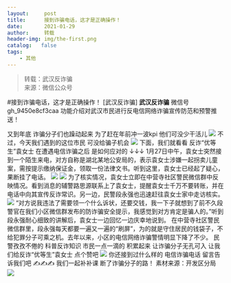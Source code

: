 ```yaml
---
layout:     post
title:      接到诈骗电话，这才是正确操作！
date:       2021-01-29
author:     转载
header-img: img/the-first.png
catalog:   false
tags:
    - 其他
---
```


<blockquote><p>转载：武汉反诈骗<br>
来源：微信公众号</p></blockquote>

#接到诈骗电话，这才是正确操作！
[武汉反诈骗]
**武汉反诈骗**
微信号gh_9450e8cf3caa
功能介绍对武汉市民进行反电信网络诈骗宣传防范和预警推送！

又到年底
诈骗分子们也躁动起来
为了赶在年前冲一波kpi
他们可没少干活儿
![]({{site.baseurl}}/postimg/3Lusx8pzaX92KkR41ncn8zJloibiajG1bKfGiaibMT1yWEUU8p7mwG6LMoNlNEnRIFwBLic8sAlHN9A64kep5hyTOAQ.jpeg)
不过，今天我们遇到的这位市民
可没给骗子机会
![]({{site.baseurl}}/postimg/3Lusx8pzaX92KkR41ncn8zJloibiajG1bKx3oGCYUHqnfbIOyAIbEWtRibiaFco8lLLxC9vZibeNyZTicq1v2OHeESHg.jpeg)
下面，我们就看看
反诈“优等生”袁女士
在遭遇电信诈骗之后
是如何应对的
↓↓↓
1月27日中午，袁女士突然接到一个陌生来电，对方自称是湖北某地公安局的，表示袁女士涉嫌一起拐卖儿童案，需按提示缴纳保证金，领取一份法律文书。听到这里，袁女士已经起了疑心，果断挂了电话。
![]({{site.baseurl}}/postimg/3Lusx8pzaX92KkR41ncn8zJloibiajG1bKNibeYv3U1Nq5bFWj6GiaouLQOuqSrBzQiaKFHgesB16Zm0JZue4UIrsaA.png)
![]({{site.baseurl}}/postimg/3Lusx8pzaX92KkR41ncn8zJloibiajG1bK22j3FKKbBm7KHVdUCcC1lC7G9cENLmzn5ZhmxMqIfmTzf7kGBnYubw.png)
为了核实情况，袁女士立即在中营寺社区警民微信群中反映情况。看到消息的辅警路思源联系上了袁女士，提醒袁女士千万不要转账，并在电话中向其宣传反诈常识。另一边，民警段永强也迅速赶往袁女士家中走访核实。
![]({{site.baseurl}}/postimg/3Lusx8pzaX92KkR41ncn8zJloibiajG1bKYyibib1PfjEVZXLMb722R8rrjYEkk1gNgSTkiaILcXEgSg8cOUAzpuMibQ.png)
“对方说我违法了需要领一个什么诉状，还要交钱，我一下子就想到了前不久段警官在我们小区微信群发布的防诈骗安全提示，我感觉到对方肯定是骗人的。”听到段永强耐心细致的讲解后，袁女士一边回忆一边庆幸地说到。
在中营寺社区警民微信群里，段永强每天都要一遍又一遍的“刷屏”，为的就是守住居民的钱袋子，不给犯罪分子可乘之机。去年以来，小区的电信网络诈骗警情明显下降了不少。
民警孜孜不倦的
科普反诈知识
市民一点一滴的
积累起来
让诈骗分子无孔可入
让我们给反诈“优等生”袁女士
点个赞吧
![]({{site.baseurl}}/postimg/3Lusx8pzaX92KkR41ncn8zJloibiajG1bKPwlaibGXaeT9wQBPAXHIO5eP4ictD9FCpROwfCicxHqXAGansTLkDEOdg.jpeg)
你还接到过什么样的
电信诈骗电话
留言告诉我们吧
✍✍✍
我们一起补补课
断了诈骗分子的路！
素材来源：开发区分局
![]({{site.baseurl}}/postimg/8wBAcE4t1v43mJWUBWxxMUCTo68kibwH0Xwc7GknBp1MTzeXEHE3D7ImeYFJKibtJgTvFlNqjNynCs1DUzO6qsNw.jpeg)
